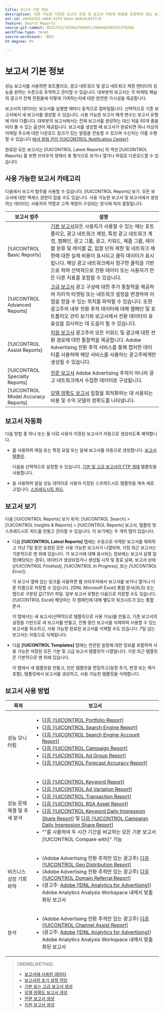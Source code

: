 ```yaml
---
title: 보고서 기본 정보
description: 사용 가능한 다양한 보고서 유형 및 보고서 자동화 방법을 포함하여 성능 보고서에 대해 알아봅니다.
exl-id: a945b255-a9b0-42f4-85ea-44416c837fc0
feature: Search Reports
source-git-commit: 052574217d7ddafb8895c74094da5997b5ff83db
workflow-type: tm+mt
source-wordcount: '853'
ht-degree: 0%

---
```


# 보고서 기본 정보

성능 보고서를 사용하면 포트폴리오, 광고 네트워크 및 광고 네트워크 계정 엔터티의 성능을 원하는 수준으로 추적하고 관리할 수 있습니다. 대부분의 보고서는 각 마케팅 채널의 광고가 전체 전환율에 어떻게 기여하는지에 대한 완전한 가시성을 제공합니다.

보고서의 데이터는 보고서를 실행할 때마다 동적으로 컴파일됩니다. 선택적으로 기존 보고서에서 새 보고서를 생성할 수 있습니다. 사용 가능한 보고서 매개 변수는 보고서 유형에 따라 다릅니다. 대부분의 보고서에서는 전체 보고서를 생성하는 대신 처음 50개 줄을 미리 볼 수 있는 옵션이 제공됩니다. 보고서를 생성할 때 보고서가 완료되면 하나 이상의 이메일 주소에 대한 다운로드 링크가 있는 알림을 전송할 수 있으며 수신자는 이를 수행할 수 있습니다 [에서 알림 관리 [!UICONTROL Notification Center]](/help/search-social-commerce/notifications/notification-about.md).

완료된 모든 보고서는 [!UICONTROL Latest Reports] 의 섹션 [!UICONTROL Reports] 를 보면 브라우저 창에서 표 형식으로 보거나 열거나 파일로 다운로드할 수 있습니다.

## 사용 가능한 보고서 카테고리

다음에서 보고서 범주를 사용할 수 있습니다. [!UICONTROL Reports] 보기. 모든 보고서에 대한 액세스 권한이 없을 수도 있습니다. 사용 가능한 보고서 및 보고서에서 생성하는 데이터는 사용자의 역할과 고객 계정이 구성되는 방식에 따라 결정됩니다.

| 보고서 범주 | 설명 |
| ----| ---- |
| [!UICONTROL Basic Reports] | [기본 보고서](/help/search-social-commerce/reports/management/basic-advanced/basic-advanced-report-about.md)모든 사용자가 사용할 수 있는 에는 포트폴리오, 광고 네트워크 계정, 특정 광고 네트워크 계정, 캠페인, 광고 그룹, 광고, 키워드, 제품 그룹, 레이블 분류 및 레이블 값, 입찰 단위 제한 및 네트워크 제한에 대한 실제 비용이 표시되고 클릭 데이터가 표시됩니다. 해당 광고 네트워크에서 청구한 클릭을 기반으로 하며 선택적으로 전환 데이터 또는 사용자가 만든 다른 지표를 포함할 수 있습니다. |
| [!UICONTROL Advanced Reports] | [고급 보고서](/help/search-social-commerce/reports/management/basic-advanced/basic-advanced-report-about.md) 광고 구성에 대한 추가 통찰력을 제공하여 지리적 타겟팅 또는 네트워크 설정을 변경하여 이점을 얻을 수 있는 위치를 파악할 수 있습니다. 또한 광고주의 내부 전환 추적 데이터에 대해 캠페인 및 포트폴리오 관리 보기와 보고서에서 전환 데이터의 유효성을 검사하는 데 도움이 될 수 있습니다. |
| [!UICONTROL Assist Reports] | [지원 보고서](/help/search-social-commerce/reports/management/assist/assist-report-about.md) 광고주의 모든 키워드 및 광고에 대한 전환 경로에 대한 통찰력을 제공합니다. Adobe Advertising 전환 추적 서비스를 통해 캡처한 데이터를 사용하며 해당 서비스를 사용하는 광고주에게만 생성될 수 있습니다. |
| [!UICONTROL Specialty Reports] | [전문 보고서](/help/search-social-commerce/reports/management/specialty/specialty-report-about.md) Adobe Advertising 추적이 아니라 광고 네트워크에서 수집한 데이터로 구성됩니다. |
| [!UICONTROL Model Accuracy Reports] | [모델 정확도 보고서](/help/search-social-commerce/reports/management/model-accuracy/model-accuracy-report-about.md) 입찰을 최적화하는 데 사용되는 비용 및 수익 모델의 정확도를 나타냅니다. |

## 보고서 자동화

다음 방법 중 하나 또는 둘 다로 사용자 지정된 보고서가 자동으로 생성되도록 예약합니다.

* 를 사용하여 매일 또는 특정 요일 또는 달에 보고서를 자동으로 생성합니다. [보고서 템플릿](/help/search-social-commerce/reports/automation/templates/template-about.md).

  다음을 선택적으로 설정할 수 있습니다. [기본 및 고급 보고서의 FTP 게재](/help/search-social-commerce/reports/automation/ftp-reports.md) 템플릿을 사용합니다.

* 을 사용하여 일일 성능 데이터로 사용자 지정된 스프레드시트 템플릿을 계속 새로 고칩니다. [스프레드시트 피드](/help/search-social-commerce/reports/automation/spreadsheet-feeds/spreadsheet-feed-about.md).

## 보고서 보기

다음 [!UICONTROL Reports] 보기 위치: [!UICONTROL Search] > [!UICONTROL Insights & Reports] > [!UICONTROL Reports] 보고서, 템플릿 및 스프레드시트 피드를 만들고 관리할 수 있습니다. 이 보기에는 두 개의 탭이 있습니다.

* 다음 **[!UICONTROL Latest Reports]** 탭에는 수동으로 삭제된 보고서를 제외하고 지난 7일 동안 요청된 모든 사용 가능한 보고서가 나열되며, 가장 최근 보고서는 기본적으로 맨 위에 있습니다. 각 보고서에 대해 표시되는 정보에는 보고서 실행 일정(해당되는 경우), 데이터가 생성되었거나 생성될 시작 및 종료 날짜, 보고서 상태(*[!UICONTROL Finished]*, *[!UICONTROL In Progress]*, 또는 *[!UICONTROL Error]*).

  각 보고서 옆에 있는 링크를 사용하면 웹 브라우저에서 보고서를 보거나 열거나 다른 이름으로 저장할 수 있습니다. [!DNL Microsoft Excel] 통합 문서(XLS) 또는 탭으로 구분된 값(TSV) 파일. 일부 보고서 유형은 다음으로 저장할 수도 있습니다. [!UICONTROL Excel] 해당하는 각 캠페인에 대해 별도의 워크시트가 있는 통합 문서.

  이 탭에서는 새 보고서(선택적으로 템플릿으로 사용 가능)를 만들고, 기존 보고서의 설정을 기반으로 새 보고서를 만들고, 진행 중인 보고서를 삭제하여 사용할 수 있는 보고서를 취소하고, 사용 가능한 완료된 보고서를 삭제할 수도 있습니다. 7일 넘는 보고서는 자동으로 삭제됩니다.

* 다음 **[!UICONTROL Templates]** 탭에는 연관된 일정에 대한 정보를 포함하여 사용 가능한 저장된 모든 기본 및 고급 보고서 템플릿이 나열됩니다. 가장 최근 템플릿은 기본적으로 맨 위에 있습니다.

  이 탭에서 새 템플릿을 만들고, 만든 템플릿을 편집하고(일정 추가, 변경 또는 제거 포함), 템플릿에서 보고서를 생성하고, 사용 가능한 템플릿을 삭제합니다.

## 보고서 사용 방법

| 목적 | 보고서 |
| ---- | ---- |
| 성능 모니터링 | <ul><li>[다음 [!UICONTROL Portfolio Report]](/help/search-social-commerce/reports/management/basic-advanced/portfolio-report.md)</li><li>[다음 [!UICONTROL Search Engine Report]](/help/search-social-commerce/reports/management/basic-advanced/search-engine-report.md)</li><li>[다음 [!UICONTROL Search Engine Account Report]](/help/search-social-commerce/reports/management/basic-advanced/search-engine-account-report.md)</li><li>[다음 [!UICONTROL Campaign Report]](/help/search-social-commerce/reports/management/basic-advanced/campaign-report.md)</li><li>[다음 [!UICONTROL Ad Group Report]](/help/search-social-commerce/reports/management/basic-advanced/ad-group-report.md)</li><li>[다음 [!UICONTROL Forecast Accuracy Report]](/help/search-social-commerce/reports/management/model-accuracy/forecast-accuracy-report.md)</li></ul> |
| 성능 문제 해결 및 추세 분석 | <ul><li>[다음 [!UICONTROL Keyword Report]](/help/search-social-commerce/reports/management/basic-advanced/keyword-report.md)</li><li>[다음 [!UICONTROL Ad Variation Report]](/help/search-social-commerce/reports/management/basic-advanced/ad-variation-report.md)</li><li>[다음 [!UICONTROL Transaction Report]](/help/search-social-commerce/reports/management/basic-advanced/transaction-report.md)</li><li>[다음 [!UICONTROL RSA Asset Report]](/help/search-social-commerce/reports/management/specialty/rsa-asset-report.md)</li><li>[다음 [!UICONTROL Keyword Daily Impression Share Report]](/help/search-social-commerce/reports/management/specialty/keyword-daily-impression-share-report.md) 및 [다음 [!UICONTROL Campaign Daily Impression Share Report]](/help/search-social-commerce/reports/management/specialty/campaign-daily-impression-share-report.md)</li><li>&quot;&quot;를 사용하여 두 시간 기간을 비교하는 모든 기본 보고서[!UICONTROL Compare with]&quot; 기능</li></ul> |
| 비즈니스 성장 기회 파악 | <ul><li>(Adobe Advertising 전환 추적만 있는 광고주) [다음 [!UICONTROL Geo Distribution Report]](/help/search-social-commerce/reports/management/basic-advanced/geo-distribution-report.md)</li><li>(Adobe Advertising 전환 추적만 있는 광고주) [다음 [!UICONTROL Domain Referral Report]](/help/search-social-commerce/reports/management/basic-advanced/domain-referral-report.md)</li><li>(광고주: [Adobe [!DNL Analytics for Advertising]](https://experienceleague.adobe.com/docs/advertising/integrations/analytics/overview.html)) Adobe Analytics Analysis Workspace 내에서 맞춤화된 보고서</li></ul> |
| 분석 | <ul><li>(Adobe Advertising 전환 추적만 있는 광고주) [다음 [!UICONTROL Channel Assist Report]](/help/search-social-commerce/reports/management/assist/channel-assist-report.md)</li><li>(광고주: [Adobe [!DNL Analytics for Advertising]](https://experienceleague.adobe.com/docs/advertising/integrations/analytics/overview.html)) Adobe Analytics Analysis Workspace 내에서 맞춤화된 보고서</li></ul> |

>[!MORELIKETHIS]
>
>* [보고서에 사용된 데이터](data-used-for-reports.md)
>* [보고서의 초기 설정 작업](initial-setup.md)
>* [기본 또는 고급 보고서 생성](/help/search-social-commerce/reports/management/basic-advanced/basic-advanced-report-generate.md)
>* [모델 정확도 보고서 생성](/help/search-social-commerce/reports/management/model-accuracy/model-accuracy-report-generate.md)
>* [전문 보고서 생성](/help/search-social-commerce/reports/management/specialty/specialty-report-generate.md)
>* [지원 보고서 생성](/help/search-social-commerce/reports/management/assist/assist-report-generate.md)
